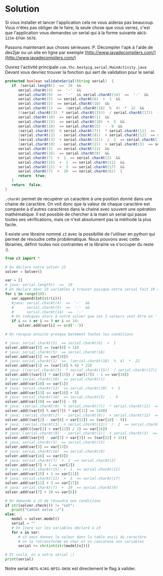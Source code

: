 # Solution  

Si vous installer et lancer l'application cela ne vous aideras pas beaucoup.
Vous n'êtes pas obliger de le faire, la seule chose que vous verrez, c'est que l'application vous demandes un serial qui à la forme suivante `ABCD-1234-EFGH-5678`.

Passons maintenant aux choses sérieuses :P.
Décompiler l'apk à l'aide de dex2jar ou un site en ligne par exemple [http://www.javadecompilers.com/](http://www.javadecompilers.com/)

Ouvrez l'activité principale `com.thc.bestpig.serial.MainActivity.java`
Devant vous devriez trouver la fonction qui sert de validation pour le serial.

```java
protected boolean validateSerial(String serial)  {
   if  (serial.length()  ==  19  &&
      serial.charAt(4)  ==  '-'  && 
      serial.charAt(9)  ==  '-'  && serial.charAt(14)  ==  '-'  &&
      serial.charAt(5)  == serial.charAt(6)  +  1  &&
      serial.charAt(5)  == serial.charAt(18)  &&
      serial.charAt(1)  ==  (serial.charAt(18)  %  4)  *  22  &&
      ((serial.charAt(3)  * serial.charAt(15))  / serial.charAt(17))  -  1  == serial.charAt(10)  &&
      serial.charAt(10)  == serial.charAt(1)  &&
      serial.charAt(13)  == serial.charAt(10)  +  5  &&
      serial.charAt(10)  == serial.charAt(5)  -  9  &&
      (serial.charAt(0)  % serial.charAt(7))  * serial.charAt(11)  ==  1440  &&
      (serial.charAt(2)  - serial.charAt(8))  + serial.charAt(12)  == serial.charAt(10)  -  9  &&
      (serial.charAt(3)  + serial.charAt(12))  /  2  == serial.charAt(16)  &&
      (serial.charAt(0)  - serial.charAt(2))  + serial.charAt(3)  == serial.charAt(12)  +  15  &&
      serial.charAt(3)  == serial.charAt(13)  &&
      serial.charAt(16)  == serial.charAt(0)  &&
      serial.charAt(7)  +  1  == serial.charAt(2)  &&
      serial.charAt(15)  +  1  == serial.charAt(11)  &&
      serial.charAt(11)  +  3  == serial.charAt(17)  &&
      serial.charAt(7)  +  20  == serial.charAt(6))  {
      return  true;
   }
   return  false;
}
```
`.charAt` permet de recupérer un caractère à une position donné dans une chaine de caractère.
On voit donc que la valeur de chaque caractère est comparée à d'autres caractères dans la chaine avec souvent une opération mathématique.
Il est possible de chercher à la main un serial qui passe toutes ses vérifications, mais ce n'est absolument pas la méthode la plus facile.

Il existe une librairie nommé `z3` avec la possibilité de l'utiliser en python qui permet de résoudre cette problématique.
Nous pouvons avec cette librairies, définir toutes nos contraintes et la librairie va s'occuper du reste :).

```python
from z3 import *

# On declare notre solver z3
solver = Solver()

var = []
# java: serial.length()  ==  19
# On declare donc 19 variables à trouver puisque notre serial fait 19 caractères
for i in range(19):
   var.append(Int(str(i)))
   #java: serial.charAt(4)  ==  '-'  &&
   #      serial.charAt(9)  ==  '-'  &&
   #      serial.charAt(14)  ==  '-'
   # On indiques alors à notre solver que ces 3 valeurs vont être un '-'
   if i == 4 or i == 9 or i == 14:
      solver.add(var[i] == ord('-'))

# On recopie ensuite presque betement toutes les conditions

# java: serial.charAt(5)  == serial.charAt(6)  +  1
solver.add(var[5] == (var[6] + 1))
# java: serial.charAt(5)  == serial.charAt(18)
solver.add(var[5] == var[18])
# java: serial.charAt(1)  ==  (serial.charAt(18)  %  4)  *  22
solver.add(var[1] == (var[18] % 4) * 22)
# java: ((serial.charAt(3)  * serial.charAt(15))  / serial.charAt(17))  -  1  == serial.charAt(10)
solver.add(((var[3] * var[15]) / var[17]) - 1 == var[10])
# java: serial.charAt(10)  == serial.charAt(1)
solver.add(var[10] == var[1])
# java: serial.charAt(13)  == serial.charAt(10)  +  5
solver.add(var[13] == var[10] + 5)
# java: serial.charAt(10)  == serial.charAt(5)  -  9
solver.add(var[10] == var[5] - 9)
# java: (serial.charAt(0)  % serial.charAt(7))  * serial.charAt(11)  ==  1440
solver.add((var[0] % var[7]) * var[11] == 1440)
# java: (serial.charAt(2)  - serial.charAt(8))  + serial.charAt(12)  == serial.charAt(10)  -  9
solver.add((var[2] - var[8] + var[12]) == (var[10] - 9))
# java: (serial.charAt(3)  + serial.charAt(12))  /  2  == serial.charAt(16)
solver.add(((var[3] + var[12]) / 2) == var[16])
# java: (serial.charAt(0)  - serial.charAt(2))  + serial.charAt(3)  == serial.charAt(12)  +  15
solver.add((var[0] - var[2] + var[3]) == (var[12] + 15))
# java: serial.charAt(3)  == serial.charAt(13)
solver.add(var[3] == var[13])
# java: serial.charAt(16)  == serial.charAt(0)
solver.add(var[16] == var[0])
# java: serial.charAt(7)  +  1  == serial.charAt(2)
solver.add(var[7] + 1 == var[2])
# java: serial.charAt(15)  +  1  == serial.charAt(11)
solver.add(var[15] + 1 == var[11])
# java: serial.charAt(11)  +  3  == serial.charAt(17)
solver.add(var[11] + 3 == var[17])
# java: serial.charAt(7)  +  20  == serial.charAt(6)
solver.add(var[7] + 20 == var[6])

# On demande a z3 de résoudre nos conditions
if str(solver.check()) != "sat":
   print("Cannot solve :/")
else:
   model = solver.model()
   serial = ""
   # On itere sur les variables déclaré à z3
   for x in var:
      # z3 nous donnes la valeur dans la table ascii du caractère
      # on le retransforme en char et on concatene nos variables
      serial += chr(int(str(model[x])))

# Et voila, on a notre serial ;)
print(serial)
```

Notre serial `HB7G-KJ6G-BPIG-OHSK` est directement le flag à valider. 

